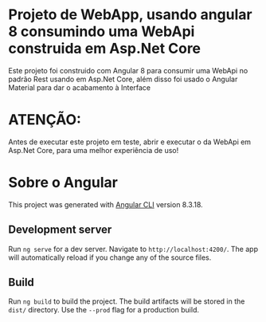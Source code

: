 # Projeto de WebApp, usando angular 8 consumindo uma WebApi construida em Asp.Net Core

  Este projeto foi construido com Angular 8 para consumir uma WebApi no padrão Rest usando em Asp.Net Core, além disso foi usado o Angular Material para dar o acabamento à Interface

# ATENÇÃO:
  Antes de executar este projeto em teste, abrir e executar o da WebApi em Asp.Net Core, para uma melhor experiência de uso!
  
# Sobre o Angular

This project was generated with [Angular CLI](https://github.com/angular/angular-cli) version 8.3.18.

## Development server

Run `ng serve` for a dev server. Navigate to `http://localhost:4200/`. The app will automatically reload if you change any of the source files.

## Build

Run `ng build` to build the project. The build artifacts will be stored in the `dist/` directory. Use the `--prod` flag for a production build.
